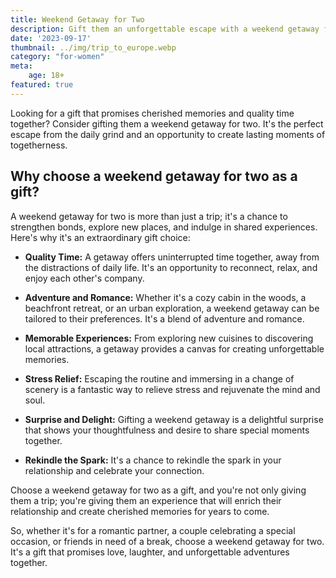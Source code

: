 ```yaml
---
title: Weekend Getaway for Two
description: Gift them an unforgettable escape with a weekend getaway for two.
date: '2023-09-17'
thumbnail: ../img/trip_to_europe.webp
category: "for-women"
meta:
    age: 18+
featured: true
---
```

Looking for a gift that promises cherished memories and quality time together? Consider gifting them a weekend getaway for two. It's the perfect escape from the daily grind and an opportunity to create lasting moments of togetherness.

## Why choose a weekend getaway for two as a gift?

A weekend getaway for two is more than just a trip; it's a chance to strengthen bonds, explore new places, and indulge in shared experiences. Here's why it's an extraordinary gift choice:

- **Quality Time:** A getaway offers uninterrupted time together, away from the distractions of daily life. It's an opportunity to reconnect, relax, and enjoy each other's company.

- **Adventure and Romance:** Whether it's a cozy cabin in the woods, a beachfront retreat, or an urban exploration, a weekend getaway can be tailored to their preferences. It's a blend of adventure and romance.

- **Memorable Experiences:** From exploring new cuisines to discovering local attractions, a getaway provides a canvas for creating unforgettable memories.

- **Stress Relief:** Escaping the routine and immersing in a change of scenery is a fantastic way to relieve stress and rejuvenate the mind and soul.

- **Surprise and Delight:** Gifting a weekend getaway is a delightful surprise that shows your thoughtfulness and desire to share special moments together.

- **Rekindle the Spark:** It's a chance to rekindle the spark in your relationship and celebrate your connection.

Choose a weekend getaway for two as a gift, and you're not only giving them a trip; you're giving them an experience that will enrich their relationship and create cherished memories for years to come.

So, whether it's for a romantic partner, a couple celebrating a special occasion, or friends in need of a break, choose a weekend getaway for two. It's a gift that promises love, laughter, and unforgettable adventures together.
